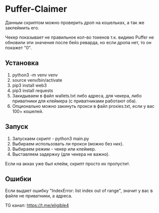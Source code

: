 # Puffer-Claimer

Данным скриптом можно проверить дроп на кошельках, а так же заклеймить его.

Чекер показывает не правильное кол-во токенов т.к. видимо Puffer не обновили эти значения после бейз реварда, но если дропа нет, то он покажет "0".

## Установка

1. python3 -m venv venv
2. source venv/bin/activate
3. pip3 install web3
4. pip3 install requests
5. Закидываем в файл wallets.txt либо адреса, для чекера, либо приватники для клеймера (с приватниками работают оба).
6. Опционально можно закинуть прокси в файл proxies.txt, если у вас 100+ кошелей.

## Запуск

1. Запускаем скрипт - python3 main.py
2. Выбираем использовать ли прокси (можно без них).
3. Выбираем режим - чекер или клеймер.
4. Выставляем задержку (для чекера не важно).

Если на акках уже был клейм, скрипт просто их пропустит.

## Ошибки

Если выдает ошибку "IndexError: list index out of range", значит у вас в файле не приватники, а адреса.

TG канал: https://t.me/eligible4
